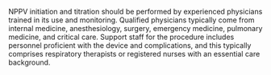 NPPV initiation and titration should be performed by experienced physicians trained in its use and monitoring. Qualified physicians typically come from internal medicine, anesthesiology, surgery, emergency medicine, pulmonary medicine, and critical care. Support staff for the procedure includes personnel proficient with the device and complications, and this typically comprises respiratory therapists or registered nurses with an essential care background.